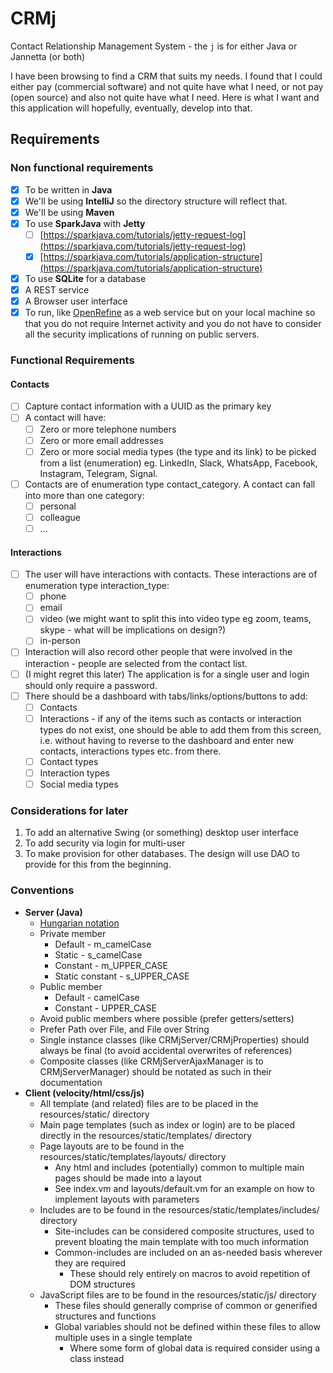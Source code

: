# CRMj
Contact Relationship Management System - the `j` is for either Java or Jannetta (or both)

I have been browsing to find a CRM that suits my needs. I found that I could either pay (commercial software) and not quite have what I need, or not pay (open source) and also not quite have what I need. Here is what I want and this application will hopefully, eventually, develop into that.

## Requirements
### Non functional requirements
- [x] To be written in **Java**
- [x] We'll be using **IntelliJ** so the directory structure will reflect that.
- [x] We'll be using **Maven**
- [x] To use **SparkJava** with **Jetty**
  - [ ] [https://sparkjava.com/tutorials/jetty-request-log](https://sparkjava.com/tutorials/jetty-request-log)
  - [x] [https://sparkjava.com/tutorials/application-structure](https://sparkjava.com/tutorials/application-structure)
- [x] To use **SQLite** for a database
- [x] A REST service
- [x] A Browser user interface
- [x] To run, like [OpenRefine](https://openrefine.org/) as a web service but on your local machine so that you do not require Internet activity and you do not have to consider all the security implications of running on public servers.

### Functional Requirements
#### Contacts
- [ ] Capture contact information with a UUID as the primary key
- [ ] A contact will have:
  - [ ] Zero or more telephone numbers
  - [ ] Zero or more email addresses
  - [ ] Zero or more social media types (the type and its link) to be picked from a list (enumeration) eg. LinkedIn, Slack, WhatsApp, Facebook, Instagram, Telegram, Signal. 
- [ ] Contacts are of enumeration type contact_category. A contact can fall into more than one category:
  - [ ] personal
  - [ ] colleague
  - [ ] ...

#### Interactions
- [ ] The user will have interactions with contacts. These interactions are of enumeration type interaction_type:
  - [ ] phone
  - [ ] email
  - [ ] video (we might want to split this into video type eg zoom, teams, skype - what will be implications on design?)
  - [ ] in-person
- [ ] Interaction will also record other people that were involved in the interaction - people are selected from the contact list.
- [ ] (I might regret this later) The application is for a single user and login should only require a password.
- [ ] There should be a dashboard with tabs/links/options/buttons to add:
  - [ ] Contacts
  - [ ] Interactions - if any of the items such as contacts or interaction types do not exist, one should be able to add them from this screen, i.e. without having to reverse to the dashboard and enter new contacts, interactions types etc. from there.
  - [ ] Contact types
  - [ ] Interaction types
  - [ ] Social media types

### Considerations for later
1. To add an alternative Swing (or something) desktop user interface
2. To add security via login for multi-user
3. To make provision for other databases. The design will use DAO to provide for this from the beginning.

### Conventions

- **Server (Java)**
  - [Hungarian notation](https://en.wikipedia.org/wiki/Hungarian_notation#Examples)
  - Private member
    - Default - m_camelCase
    - Static - s_camelCase
    - Constant - m_UPPER_CASE
    - Static constant - s_UPPER_CASE
  - Public member
    - Default - camelCase
    - Constant - UPPER_CASE
  - Avoid public members where possible (prefer getters/setters)
  - Prefer Path over File, and File over String
  - Single instance classes (like CRMjServer/CRMjProperties) should always be final (to avoid accidental overwrites of references)
  - Composite classes (like CRMjServerAjaxManager is to CRMjServerManager) should be notated as such in their documentation
- **Client (velocity/html/css/js)**
  - All template (and related) files are to be placed in the resources/static/ directory
  - Main page templates (such as index or login) are to be placed directly in the resources/static/templates/ directory
  - Page layouts are to be found in the resources/static/templates/layouts/ directory
    - Any html and includes (potentially) common to multiple main pages should be made into a layout
    - See index.vm and layouts/default.vm for an example on how to implement layouts with parameters
  - Includes are to be found in the resources/static/templates/includes/ directory
    - Site-includes can be considered composite structures, used to prevent bloating the main template with too much information
    - Common-includes are included on an as-needed basis wherever they are required
      - These should rely entirely on macros to avoid repetition of DOM structures
  - JavaScript files are to be found in the resources/static/js/ directory
    - These files should generally comprise of common or generified structures and functions
    - Global variables should not be defined within these files to allow multiple uses in a single template
      - Where some form of global data is required consider using a class instead
